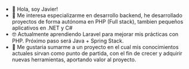 - 👋 Hola, soy Javier!
- 👀 Me interesa especializarme en desarrollo backend, he desarrollado proyectos de forma autónoma en PHP (Full stack), tambien pequeños aplicativos en .NET y C#
- :nerd_face: Actualmente aprendiendo Laravel para mejorar mis prácticas con PHP. Próximo paso será Java + Spring Stack.
- :compass: Me gustaria sumarme a un proyecto en el cual mis conocimientos actuales sirvan como punto de partida, con el fin de crecer y adquirir nuevas herramientas, aportando valor al proyecto.


